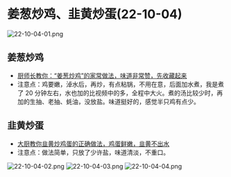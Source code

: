 # 姜葱炒鸡、韭黄炒蛋(22-10-04)

![22-10-04-01.png](/images/food/22-10-04-01.png)

## 姜葱炒鸡

- [厨师长教你：“姜葱炒鸡”的家常做法，味道非常赞，先收藏起来](https://www.bilibili.com/video/BV1Gs411A7Tm)
- 注意点：鸡要嫩，淖水后，再炒，有点粘锅，不用在意，后面加水煮，我是煮了 20 分钟左右，水也加的比视频中的多，全程中大火。煮的汤比较少时，再加的生抽、老抽、蚝油，没放盐。味道挺好的，感觉半只鸡有点少。

## 韭黄炒蛋

- [大厨教你韭黄炒鸡蛋的正确做法，鸡蛋鲜嫩，韭黄不出水](https://www.bilibili.com/video/BV1rC4y1s7mF)
- 注意点：做法简单，只放了少许盐，味道清淡，不重口。

![22-10-04-02.png](/images/food/22-10-04-02.png)
![22-10-04-03.png](/images/food/22-10-04-03.png)
![22-10-04-04.png](/images/food/22-10-04-04.png)